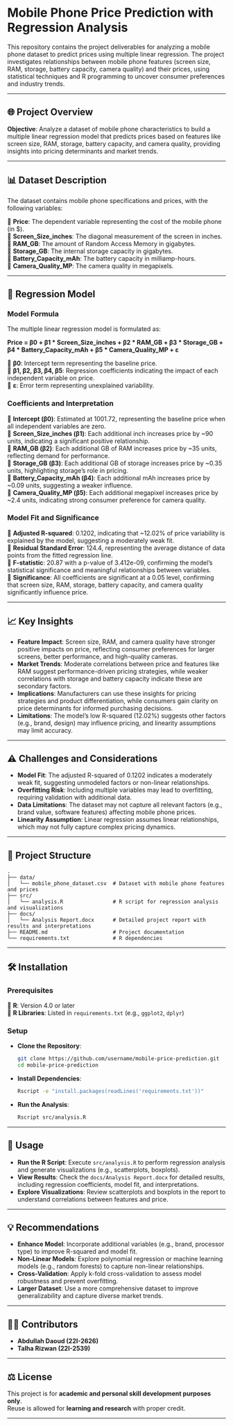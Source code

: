 # Mobile Phone Price Prediction with Regression Analysis


This repository contains the project deliverables for analyzing a mobile phone dataset to predict prices using multiple linear regression. The project investigates relationships between mobile phone features (screen size, RAM, storage, battery capacity, camera quality) and their prices, using statistical techniques and R programming to uncover consumer preferences and industry trends.

---

🌐 Project Overview
------------------

**Objective**: Analyze a dataset of mobile phone characteristics to build a multiple linear regression model that predicts prices based on features like screen size, RAM, storage, battery capacity, and camera quality, providing insights into pricing determinants and market trends.

---

📊 Dataset Description
---------------------

The dataset contains mobile phone specifications and prices, with the following variables:

🔹 **Price**: The dependent variable representing the cost of the mobile phone (in $).  
🔹 **Screen_Size_inches**: The diagonal measurement of the screen in inches.  
🔹 **RAM_GB**: The amount of Random Access Memory in gigabytes.  
🔹 **Storage_GB**: The internal storage capacity in gigabytes.  
🔹 **Battery_Capacity_mAh**: The battery capacity in milliamp-hours.  
🔹 **Camera_Quality_MP**: The camera quality in megapixels.  

---

🧮 Regression Model
------------------

### Model Formula
The multiple linear regression model is formulated as:

**Price = β0 + β1 * Screen_Size_inches + β2 * RAM_GB + β3 * Storage_GB + β4 * Battery_Capacity_mAh + β5 * Camera_Quality_MP + ε**

🔹 **β0**: Intercept term representing the baseline price.  
🔹 **β1, β2, β3, β4, β5**: Regression coefficients indicating the impact of each independent variable on price.  
🔹 **ε**: Error term representing unexplained variability.  

### Coefficients and Interpretation
🔹 **Intercept (β0)**: Estimated at 1001.72, representing the baseline price when all independent variables are zero.  
🔹 **Screen_Size_inches (β1)**: Each additional inch increases price by ~90 units, indicating a significant positive relationship.  
🔹 **RAM_GB (β2)**: Each additional GB of RAM increases price by ~35 units, reflecting demand for performance.  
🔹 **Storage_GB (β3)**: Each additional GB of storage increases price by ~0.35 units, highlighting storage’s role in pricing.  
🔹 **Battery_Capacity_mAh (β4)**: Each additional mAh increases price by ~0.09 units, suggesting a weaker influence.  
🔹 **Camera_Quality_MP (β5)**: Each additional megapixel increases price by ~2.4 units, indicating strong consumer preference for camera quality.  

### Model Fit and Significance
🔹 **Adjusted R-squared**: 0.1202, indicating that ~12.02% of price variability is explained by the model, suggesting a moderately weak fit.  
🔹 **Residual Standard Error**: 124.4, representing the average distance of data points from the fitted regression line.  
🔹 **F-statistic**: 20.87 with a p-value of 3.412e-09, confirming the model’s statistical significance and meaningful relationships between variables.  
🔹 **Significance**: All coefficients are significant at a 0.05 level, confirming that screen size, RAM, storage, battery capacity, and camera quality significantly influence price.  

---

📈 Key Insights
--------------

- **Feature Impact**: Screen size, RAM, and camera quality have stronger positive impacts on price, reflecting consumer preferences for larger screens, better performance, and high-quality cameras.  
- **Market Trends**: Moderate correlations between price and features like RAM suggest performance-driven pricing strategies, while weaker correlations with storage and battery capacity indicate these are secondary factors.  
- **Implications**: Manufacturers can use these insights for pricing strategies and product differentiation, while consumers gain clarity on price determinants for informed purchasing decisions.  
- **Limitations**: The model’s low R-squared (12.02%) suggests other factors (e.g., brand, design) may influence pricing, and linearity assumptions may limit accuracy.  

---

⚠️ Challenges and Considerations
------------------------------

- **Model Fit**: The adjusted R-squared of 0.1202 indicates a moderately weak fit, suggesting unmodeled factors or non-linear relationships.  
- **Overfitting Risk**: Including multiple variables may lead to overfitting, requiring validation with additional data.  
- **Data Limitations**: The dataset may not capture all relevant factors (e.g., brand value, software features) affecting mobile phone prices.  
- **Linearity Assumption**: Linear regression assumes linear relationships, which may not fully capture complex pricing dynamics.  

---

📁 Project Structure
-------------------

```plaintext
.
├── data/
│   └── mobile_phone_dataset.csv  # Dataset with mobile phone features and prices
├── src/
│   └── analysis.R                # R script for regression analysis and visualizations
├── docs/
│   └── Analysis Report.docx      # Detailed project report with results and interpretations
├── README.md                     # Project documentation
└── requirements.txt              # R dependencies
```

---

🛠️ Installation
--------------

### Prerequisites
🔹 **R**: Version 4.0 or later  
🔹 **R Libraries**: Listed in `requirements.txt` (e.g., `ggplot2`, `dplyr`)  

### Setup
- **Clone the Repository**:  
  ```bash
  git clone https://github.com/username/mobile-price-prediction.git
  cd mobile-price-prediction
  ```

- **Install Dependencies**:  
  ```bash
  Rscript -e "install.packages(readLines('requirements.txt'))"
  ```

- **Run the Analysis**:  
  ```bash
  Rscript src/analysis.R
  ```

---

📖 Usage
-------

- **Run the R Script**: Execute `src/analysis.R` to perform regression analysis and generate visualizations (e.g., scatterplots, boxplots).  
- **View Results**: Check the `docs/Analysis Report.docx` for detailed results, including regression coefficients, model fit, and interpretations.  
- **Explore Visualizations**: Review scatterplots and boxplots in the report to understand correlations between features and price.  

---

💡 Recommendations
-----------------

- **Enhance Model**: Incorporate additional variables (e.g., brand, processor type) to improve R-squared and model fit.  
- **Non-Linear Models**: Explore polynomial regression or machine learning models (e.g., random forests) to capture non-linear relationships.  
- **Cross-Validation**: Apply k-fold cross-validation to assess model robustness and prevent overfitting.  
- **Larger Dataset**: Use a more comprehensive dataset to improve generalizability and capture diverse market trends.  

---

## 👨‍💻 Contributors
- **Abdullah Daoud (22I-2626)**  
- **Talha Rizwan (22I-2539)**  

---

## ⚖️ License
This project is for **academic and personal skill development purposes only**.  
Reuse is allowed for **learning and research** with proper credit.

---
